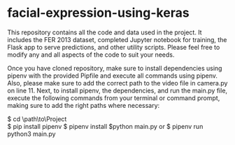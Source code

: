 # facial-expression-using-keras
This repository contains all the code and data used in the project. It includes the FER 2013 dataset, completed Jupyter notebook for training, the Flask app to serve predictions, and other utility scripts. Please feel free to modify any and all aspects of the code to suit your needs.

Once you have cloned repository, make sure to install dependencies using pipenv with the provided Pipfile and execute all commands using pipenv. Also, please make sure to add the correct path to the video file in camera.py on line 11. Next, to install pipenv, the dependencies, and run the main.py file, execute the following commands from your terminal or command prompt, making sure to add the right paths where necessary:

$ cd \path\to\Project\
$ pip install pipenv
$ pipenv install
$python main.py or $ pipenv run python3 main.py
